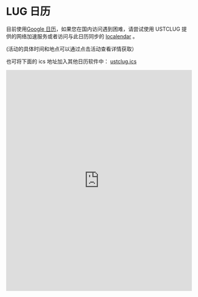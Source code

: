 ---
---

# LUG 日历

目前使用[Google 日历](https://calendar.google.com/calendar/embed?src=tpc3se0sk0srjoul27fkcgu208%40group.calendar.google.com&ctz=Asia%2FHong_Kong)，如果您在国内访问遇到困难，请尝试使用 USTCLUG 提供的网络加速服务或者访问与此日历同步的 [localendar](https://localendar.com/public/hejiyan) 。

(活动的具体时间和地点可以通过点击活动查看详情获取）

也可将下面的 ics 地址加入其他日历软件中： [ustclug.ics](https://calendar.google.com/calendar/ical/tpc3se0sk0srjoul27fkcgu208%40group.calendar.google.com/public/basic.ics)

<iframe src="https://calendar.google.com/calendar/embed?src=tpc3se0sk0srjoul27fkcgu208%40group.calendar.google.com&ctz=Asia%2FHong_Kong" width="100%" height="600" frameborder="0" scrolling="no" style="box-sizing: border-box; border: 0px; "></iframe>
